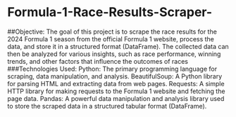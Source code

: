 # Formula-1-Race-Results-Scraper-
##Objective: 
   The goal of this project is to scrape the race results for the 2024 Formula 1 season from the official Formula 1 website, process the data, and store it in a structured format (DataFrame). The collected data can then be analyzed for various insights, such as race performance, winning trends, and other factors that influence the outcomes of races
###Technologies Used:
Python: The primary programming language for scraping, data manipulation, and analysis.
BeautifulSoup: A Python library for parsing HTML and extracting data from web pages.
Requests: A simple HTTP library for making requests to the Formula 1 website and fetching the page data.
Pandas: A powerful data manipulation and analysis library used to store the scraped data in a structured tabular format (DataFrame).
